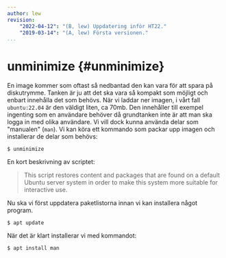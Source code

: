 ```yaml
---
author: lew
revision:
    "2022-04-12": "(B, lew) Uppdatering inför HT22."
    "2019-03-14": "(A, lew) Första versionen."
...
```

unminimize {#unminimize}
=======================

En image kommer som oftast så nedbantad den kan vara för att spara på diskutrymme. Tanken är ju att det ska vara så kompakt som möjligt och enbart innehålla det som behövs. När vi laddar ner imagen, i vårt fall `ubuntu:22.04` är den väldigt liten, ca 70mb. Den innehåller till exempel ingenting som en användare behöver då grundtanken inte är att man ska logga in med olika användare. Vi vill dock kunna använda delar som "manualen" (`man`). Vi kan köra ett kommando som packar upp imagen och installerar de delar som behövs:

```console
$ unminimize
```

En kort beskrivning av scriptet:

> This script restores content and packages that are found on a default
Ubuntu server system in order to make this system more suitable for
interactive use.


Nu ska vi först uppdatera paketlistorna innan vi kan installera något program.

```console
$ apt update
```

När det är klart installerar vi med kommandot:

```console
$ apt install man
```
